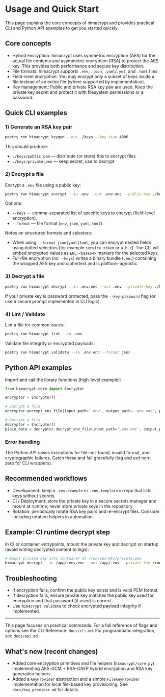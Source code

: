 # Usage and Quick Start

This page explains the core concepts of himacrypt and provides practical CLI and Python API examples to get you started quickly.

## Core concepts

- Hybrid encryption: himacrypt uses symmetric encryption (AES) for the actual file contents and asymmetric encryption (RSA) to protect the AES key. This provides both performance and secure key distribution.
- File formats: himacrypt supports `.env`, `.json`, `.yaml`/`.yml`, and `.toml` files.
- Field-level encryption: You may encrypt only a subset of keys inside a file instead of an entire file (where supported by implementation).
- Key management: Public and private RSA key pair are used. Keep the private key secret and protect it with filesystem permissions or a password.

## Quick CLI examples

### 1) Generate an RSA key pair

```bash
poetry run himacrypt keygen --out ./keys --key-size 4096
```

This should produce:
- `./keys/public.pem` — distribute (or store) this to encrypt files
- `./keys/private.pem` — keep secret; use to decrypt

### 2) Encrypt a file

Encrypt a `.env` file using a public key:

```bash
poetry run himacrypt encrypt --in .env --out .env.enc --public-key ./keys/public.pem
```

Options:
- `--keys` — comma-separated list of specific keys to encrypt (field-level encryption).
- `--format` — file format (`env`, `json`, `yaml`, `toml`).

Notes on structured formats and selectors:

- When using `--format json|yaml|toml`, you can encrypt nested fields using dotted selectors (for example `service.token` or `a.b.c`). The CLI will embed encrypted values as `ENC:<base64>` markers for the selected keys.
- Full-file encryption (no `--keys`) writes a binary bundle (`.enc`) containing the wrapped AES key and ciphertext and is platform-agnostic.

### 3) Decrypt a file

```bash
poetry run himacrypt decrypt --in .env.enc --out .env --private-key ./keys/private.pem
```

If your private key is password protected, pass the `--key-password` flag (or use a secure prompt implemented in CLI logic).

### 4) Lint / Validate

Lint a file for common issues:

```bash
poetry run himacrypt lint --in .env
```

Validate file integrity or encrypted payloads:

```bash
poetry run himacrypt validate --in .env.enc --format json
```

## Python API examples

Import and call the library functions (high-level example):

```python
from himacrypt.core import Encryptor

encryptor = Encryptor()

# Encrypt a file
encryptor.encrypt_env_file(input_path='.env', output_path='.env.enc', public_key_path='keys/public.pem')

# Decrypt a file
decryptor = Encryptor()
plain_data = decryptor.decrypt_env_file(input_path='.env.enc', output_path='.env', private_key_path='keys/private.pem')
```

### Error handling

The Python API raises exceptions for file-not-found, invalid format, and cryptographic failures. Catch these and fail gracefully (log and exit non-zero for CLI wrappers).

## Recommended workflows

- Development: keep a `.env.example` or `.env.template` in repo that lists keys without secrets.
- CI / Deployment: store the private key in a secure secrets manager and mount at runtime; never store private keys in the repository.
- Rotation: periodically rotate RSA key pairs and re-encrypt files. Consider including rotation helpers in automation.

## Example: CI runtime decrypt step

In CI or container entrypoints, mount the private key and decrypt on startup (avoid writing decrypted content to logs):

```bash
# mount private key into container at /run/secrets/private.pem
himacrypt decrypt --in /app/.env.enc --out /app/.env --private-key /run/secrets/private.pem
```

## Troubleshooting

- If encryption fails, confirm the public key exists and is valid PEM format.
- If decryption fails, ensure private key matches the public key used for encryption and that password (if used) is correct.
- Use `himacrypt validate` to check encrypted payload integrity if implemented.

---

This page focuses on practical commands. For a full reference of flags and options see the CLI Reference: `docs/cli.md`. For programmatic integration, see `docs/api.md`.

## What's new (recent changes)

- Added core encryption primitives and file helpers (`himacrypt/core.py`) implementing AES-GCM + RSA-OAEP hybrid encryption and RSA key generation helpers.
- Added a `KeyProvider` abstraction and a simple `FileKeyProvider` implementation for local file-based key provisioning. See `docs/key_provider.md` for details.
